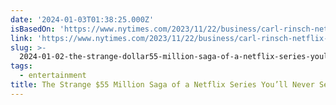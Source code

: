 ```yaml
---
date: '2024-01-03T01:38:25.000Z'
isBasedOn: 'https://www.nytimes.com/2023/11/22/business/carl-rinsch-netflix-conquest.html'
link: 'https://www.nytimes.com/2023/11/22/business/carl-rinsch-netflix-conquest.html'
slug: >-
  2024-01-02-the-strange-dollar55-million-saga-of-a-netflix-series-youll-never-see-the-new
tags:
  - entertainment
title: The Strange $55 Million Saga of a Netflix Series You’ll Never See - The New
---
```


